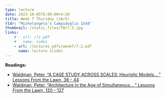 ```yaml
---
type: lecture
date: 2023-10-05T8:00:00+4:30
title: Week 7 Thursday (10/5)
tldr: "Michelangelo’s Campidoglio 1548"
thumbnail: /static_files/TN/7.2.jpg
links: 
    # - url: /l1.pdf
    #   name: codes
    - url: /lectures_pdfs/week7/7.2.pdf
      name: lecture slides
---
```

**Readings:**
- [Waldman, Peter, “A CASE STUDY ACROSS SCALES: Heuristic Models...,” Lessons From the Lawn, 36 - 44](/LOTL_Test/readings_pdfs/week7/TH/r1.pdf)
- [Waldman, Peter, “Architecture in the Age of Simultaneous...,” Lessons From the Lawn, 120 - 127](/LOTL_Test/readings_pdfs/week7/TH/r2.pdf)



